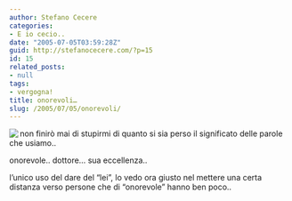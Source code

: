 ```yaml
---
author: Stefano Cecere
categories:
- E io cecio..
date: "2005-07-05T03:59:28Z"
guid: http://stefanocecere.com/?p=15
id: 15
related_posts:
- null
tags:
- vergogna!
title: onorevoli…
slug: /2005/07/05/onorevoli/
---
```


<img src="http://www.repubblica.it/2005/g/ARCHIVE/homepage/images/sezioni/esteri/ciampistras/ciampistras_HM/afp_6466855_44120.jpg" align="left" />non finirò mai di stupirmi di quanto si sia perso il significato delle parole che usiamo..

onorevole.. dottore… sua eccellenza..

l&#8217;unico uso del dare del &#8220;lei&#8221;, lo vedo ora giusto nel mettere una certa distanza verso persone che di &#8220;onorevole&#8221; hanno ben poco..